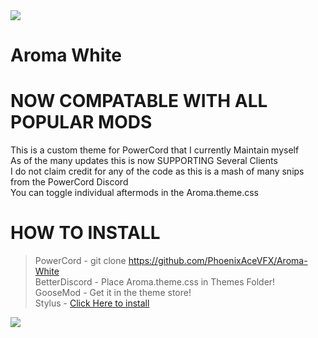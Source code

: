<img src="https://github.com/PhoenixAceVFX/Aroma-White/raw/main/banner.png" />  

# Aroma White  
# NOW COMPATABLE WITH ALL POPULAR MODS
This is a custom theme for PowerCord that I currently Maintain myself  
As of the many updates this is now SUPPORTING Several Clients  
I do not claim credit for any of the code as this is a mash of many snips from the PowerCord Discord  
You can toggle individual aftermods in the Aroma.theme.css  
# HOW TO INSTALL  
>PowerCord - git clone https://github.com/PhoenixAceVFX/Aroma-White  
>BetterDiscord - Place Aroma.theme.css in Themes Folder!  
>GooseMod - Get it in the theme store!  
>Stylus - [Click Here to install](https://github.com/PhoenixAceVFX/Aroma-White/raw/main/Aroma.user.css)

<img src="https://github.com/PhoenixAceVFX/Aroma-White/raw/main/BDx3p2gh.png" />